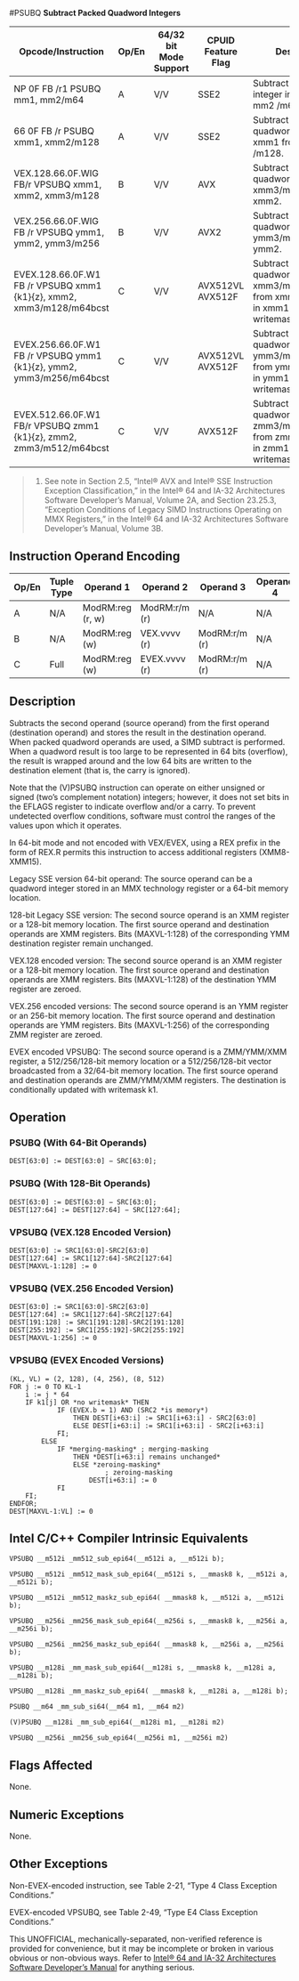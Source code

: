 #PSUBQ
**Subtract Packed Quadword Integers**

| Opcode/Instruction                                                   | Op/En | 64/32 bit Mode Support | CPUID Feature Flag | Description                                                                                            |
| -------------------------------------------------------------------- | ----- | ---------------------- | ------------------ | ------------------------------------------------------------------------------------------------------ |
| NP 0F FB /r1 PSUBQ mm1, mm2/m64                                      | A     | V/V                    | SSE2               | Subtract quadword integer in mm1 from mm2 /m64.                                                        |
| 66 0F FB /r PSUBQ xmm1, xmm2/m128                                    | A     | V/V                    | SSE2               | Subtract packed quadword integers in xmm1 from xmm2 /m128.                                             |
| VEX.128.66.0F.WIG FB/r VPSUBQ xmm1, xmm2, xmm3/m128                  | B     | V/V                    | AVX                | Subtract packed quadword integers in xmm3/m128 from xmm2.                                              |
| VEX.256.66.0F.WIG FB /r VPSUBQ ymm1, ymm2, ymm3/m256                 | B     | V/V                    | AVX2               | Subtract packed quadword integers in ymm3/m256 from ymm2.                                              |
| EVEX.128.66.0F.W1 FB /r VPSUBQ xmm1 {k1}{z}, xmm2, xmm3/m128/m64bcst | C     | V/V                    | AVX512VL AVX512F   | Subtract packed quadword integers in xmm3/m128/m64bcst from xmm2 and store in xmm1 using writemask k1. |
| EVEX.256.66.0F.W1 FB /r VPSUBQ ymm1 {k1}{z}, ymm2, ymm3/m256/m64bcst | C     | V/V                    | AVX512VL AVX512F   | Subtract packed quadword integers in ymm3/m256/m64bcst from ymm2 and store in ymm1 using writemask k1. |
| EVEX.512.66.0F.W1 FB/r VPSUBQ zmm1 {k1}{z}, zmm2, zmm3/m512/m64bcst  | C     | V/V                    | AVX512F            | Subtract packed quadword integers in zmm3/m512/m64bcst from zmm2 and store in zmm1 using writemask k1. |

> 1. See note in Section 2.5, “Intel® AVX and Intel® SSE Instruction Exception Classification,” in the Intel® 64 and IA-32 Architectures Software Developer’s Manual, Volume 2A, and Section 23.25.3, “Exception Conditions of Legacy SIMD Instructions Operating on MMX Registers,” in the Intel® 64 and IA-32 Architectures Software Developer’s Manual, Volume 3B.

## Instruction Operand Encoding

| Op/En | Tuple Type | Operand 1        | Operand 2     | Operand 3     | Operand 4 |
| ----- | ---------- | ---------------- | ------------- | ------------- | --------- |
| A     | N/A        | ModRM:reg (r, w) | ModRM:r/m (r) | N/A           | N/A       |
| B     | N/A        | ModRM:reg (w)    | VEX.vvvv (r)  | ModRM:r/m (r) | N/A       |
| C     | Full       | ModRM:reg (w)    | EVEX.vvvv (r) | ModRM:r/m (r) | N/A       |

## Description

Subtracts the second operand (source operand) from the first operand (destination operand) and stores the result in the destination operand. When packed quadword operands are used, a SIMD subtract is performed. When a quadword result is too large to be represented in 64 bits (overflow), the result is wrapped around and the low 64 bits are written to the destination element (that is, the carry is ignored).

Note that the (V)PSUBQ instruction can operate on either unsigned or signed (two’s complement notation) integers; however, it does not set bits in the EFLAGS register to indicate overflow and/or a carry. To prevent undetected overflow conditions, software must control the ranges of the values upon which it operates.

In 64-bit mode and not encoded with VEX/EVEX, using a REX prefix in the form of REX.R permits this instruction to access additional registers (XMM8-XMM15).

Legacy SSE version 64-bit operand: The source operand can be a quadword integer stored in an MMX technology register or a 64-bit memory location.

128-bit Legacy SSE version: The second source operand is an XMM register or a 128-bit memory location. The first source operand and destination operands are XMM registers. Bits (MAXVL-1:128) of the corresponding YMM destination register remain unchanged.

VEX.128 encoded version: The second source operand is an XMM register or a 128-bit memory location. The first source operand and destination operands are XMM registers. Bits (MAXVL-1:128) of the destination YMM register are zeroed.

VEX.256 encoded versions: The second source operand is an YMM register or an 256-bit memory location. The first source operand and destination operands are YMM registers. Bits (MAXVL-1:256) of the corresponding ZMM register are zeroed.

EVEX encoded VPSUBQ: The second source operand is a ZMM/YMM/XMM register, a 512/256/128-bit memory location or a 512/256/128-bit vector broadcasted from a 32/64-bit memory location. The first source operand and destination operands are ZMM/YMM/XMM registers. The destination is conditionally updated with writemask k1.

## Operation

### PSUBQ (With 64-Bit Operands)

```
DEST[63:0] := DEST[63:0] − SRC[63:0];

```

### PSUBQ (With 128-Bit Operands)

```
DEST[63:0] := DEST[63:0] − SRC[63:0];
DEST[127:64] := DEST[127:64] − SRC[127:64];

```

### VPSUBQ (VEX.128 Encoded Version)

```
DEST[63:0] := SRC1[63:0]-SRC2[63:0]
DEST[127:64] := SRC1[127:64]-SRC2[127:64]
DEST[MAXVL-1:128] := 0

```

### VPSUBQ (VEX.256 Encoded Version)

```
DEST[63:0] := SRC1[63:0]-SRC2[63:0]
DEST[127:64] := SRC1[127:64]-SRC2[127:64]
DEST[191:128] := SRC1[191:128]-SRC2[191:128]
DEST[255:192] := SRC1[255:192]-SRC2[255:192]
DEST[MAXVL-1:256] := 0

```

### VPSUBQ (EVEX Encoded Versions)

```
(KL, VL) = (2, 128), (4, 256), (8, 512)
FOR j := 0 TO KL-1
    i := j * 64
    IF k1[j] OR *no writemask* THEN
            IF (EVEX.b = 1) AND (SRC2 *is memory*)
                THEN DEST[i+63:i] := SRC1[i+63:i] - SRC2[63:0]
                ELSE DEST[i+63:i] := SRC1[i+63:i] - SRC2[i+63:i]
            FI;
        ELSE
            IF *merging-masking* ; merging-masking
                THEN *DEST[i+63:i] remains unchanged*
                ELSE *zeroing-masking*
                        ; zeroing-masking
                    DEST[i+63:i] := 0
            FI
    FI;
ENDFOR;
DEST[MAXVL-1:VL] := 0

```

## Intel C/C++ Compiler Intrinsic Equivalents

```
VPSUBQ __m512i _mm512_sub_epi64(__m512i a, __m512i b);

```

```
VPSUBQ __m512i _mm512_mask_sub_epi64(__m512i s, __mmask8 k, __m512i a, __m512i b);

```

```
VPSUBQ __m512i _mm512_maskz_sub_epi64( __mmask8 k, __m512i a, __m512i b);

```

```
VPSUBQ __m256i _mm256_mask_sub_epi64(__m256i s, __mmask8 k, __m256i a, __m256i b);

```

```
VPSUBQ __m256i _mm256_maskz_sub_epi64( __mmask8 k, __m256i a, __m256i b);

```

```
VPSUBQ __m128i _mm_mask_sub_epi64(__m128i s, __mmask8 k, __m128i a, __m128i b);

```

```
VPSUBQ __m128i _mm_maskz_sub_epi64( __mmask8 k, __m128i a, __m128i b);

```

```
PSUBQ __m64 _mm_sub_si64(__m64 m1, __m64 m2)

```

```
(V)PSUBQ __m128i _mm_sub_epi64(__m128i m1, __m128i m2)

```

```
VPSUBQ __m256i _mm256_sub_epi64(__m256i m1, __m256i m2)

```

## Flags Affected

None.

## Numeric Exceptions

None.

## Other Exceptions

Non-EVEX-encoded instruction, see Table 2-21, “Type 4 Class Exception Conditions.”

EVEX-encoded VPSUBQ, see Table 2-49, “Type E4 Class Exception Conditions.”

This UNOFFICIAL, mechanically-separated, non-verified reference is provided for convenience, but it may be
incomplete or broken in various obvious or non-obvious
ways. Refer to [Intel® 64 and IA-32 Architectures Software Developer’s Manual](https://software.intel.com/en-us/download/intel-64-and-ia-32-architectures-sdm-combined-volumes-1-2a-2b-2c-2d-3a-3b-3c-3d-and-4) for anything serious.
